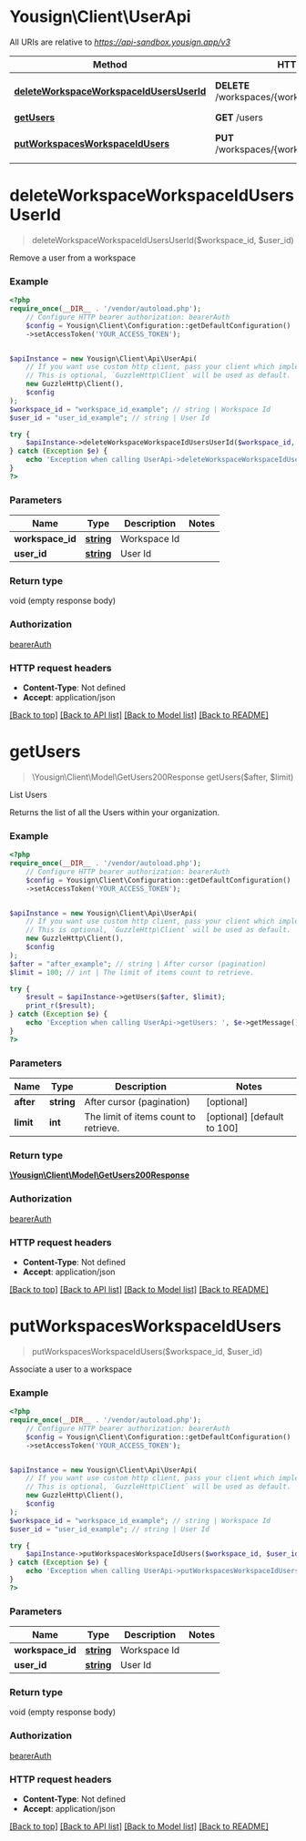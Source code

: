 # Yousign\Client\UserApi

All URIs are relative to *https://api-sandbox.yousign.app/v3*

Method | HTTP request | Description
------------- | ------------- | -------------
[**deleteWorkspaceWorkspaceIdUsersUserId**](UserApi.md#deleteworkspaceworkspaceidusersuserid) | **DELETE** /workspaces/{workspaceId}/users/{userId} | Remove a user from a workspace
[**getUsers**](UserApi.md#getusers) | **GET** /users | List Users
[**putWorkspacesWorkspaceIdUsers**](UserApi.md#putworkspacesworkspaceidusers) | **PUT** /workspaces/{workspaceId}/users/{userId} | Associate a user to a workspace

# **deleteWorkspaceWorkspaceIdUsersUserId**
> deleteWorkspaceWorkspaceIdUsersUserId($workspace_id, $user_id)

Remove a user from a workspace

### Example
```php
<?php
require_once(__DIR__ . '/vendor/autoload.php');
    // Configure HTTP bearer authorization: bearerAuth
    $config = Yousign\Client\Configuration::getDefaultConfiguration()
    ->setAccessToken('YOUR_ACCESS_TOKEN');


$apiInstance = new Yousign\Client\Api\UserApi(
    // If you want use custom http client, pass your client which implements `GuzzleHttp\ClientInterface`.
    // This is optional, `GuzzleHttp\Client` will be used as default.
    new GuzzleHttp\Client(),
    $config
);
$workspace_id = "workspace_id_example"; // string | Workspace Id
$user_id = "user_id_example"; // string | User Id

try {
    $apiInstance->deleteWorkspaceWorkspaceIdUsersUserId($workspace_id, $user_id);
} catch (Exception $e) {
    echo 'Exception when calling UserApi->deleteWorkspaceWorkspaceIdUsersUserId: ', $e->getMessage(), PHP_EOL;
}
?>
```

### Parameters

Name | Type | Description  | Notes
------------- | ------------- | ------------- | -------------
 **workspace_id** | [**string**](../Model/.md)| Workspace Id |
 **user_id** | [**string**](../Model/.md)| User Id |

### Return type

void (empty response body)

### Authorization

[bearerAuth](../../README.md#bearerAuth)

### HTTP request headers

 - **Content-Type**: Not defined
 - **Accept**: application/json

[[Back to top]](#) [[Back to API list]](../../README.md#documentation-for-api-endpoints) [[Back to Model list]](../../README.md#documentation-for-models) [[Back to README]](../../README.md)

# **getUsers**
> \Yousign\Client\Model\GetUsers200Response getUsers($after, $limit)

List Users

Returns the list of all the Users within your organization.

### Example
```php
<?php
require_once(__DIR__ . '/vendor/autoload.php');
    // Configure HTTP bearer authorization: bearerAuth
    $config = Yousign\Client\Configuration::getDefaultConfiguration()
    ->setAccessToken('YOUR_ACCESS_TOKEN');


$apiInstance = new Yousign\Client\Api\UserApi(
    // If you want use custom http client, pass your client which implements `GuzzleHttp\ClientInterface`.
    // This is optional, `GuzzleHttp\Client` will be used as default.
    new GuzzleHttp\Client(),
    $config
);
$after = "after_example"; // string | After cursor (pagination)
$limit = 100; // int | The limit of items count to retrieve.

try {
    $result = $apiInstance->getUsers($after, $limit);
    print_r($result);
} catch (Exception $e) {
    echo 'Exception when calling UserApi->getUsers: ', $e->getMessage(), PHP_EOL;
}
?>
```

### Parameters

Name | Type | Description  | Notes
------------- | ------------- | ------------- | -------------
 **after** | **string**| After cursor (pagination) | [optional]
 **limit** | **int**| The limit of items count to retrieve. | [optional] [default to 100]

### Return type

[**\Yousign\Client\Model\GetUsers200Response**](../Model/GetUsers200Response.md)

### Authorization

[bearerAuth](../../README.md#bearerAuth)

### HTTP request headers

 - **Content-Type**: Not defined
 - **Accept**: application/json

[[Back to top]](#) [[Back to API list]](../../README.md#documentation-for-api-endpoints) [[Back to Model list]](../../README.md#documentation-for-models) [[Back to README]](../../README.md)

# **putWorkspacesWorkspaceIdUsers**
> putWorkspacesWorkspaceIdUsers($workspace_id, $user_id)

Associate a user to a workspace

### Example
```php
<?php
require_once(__DIR__ . '/vendor/autoload.php');
    // Configure HTTP bearer authorization: bearerAuth
    $config = Yousign\Client\Configuration::getDefaultConfiguration()
    ->setAccessToken('YOUR_ACCESS_TOKEN');


$apiInstance = new Yousign\Client\Api\UserApi(
    // If you want use custom http client, pass your client which implements `GuzzleHttp\ClientInterface`.
    // This is optional, `GuzzleHttp\Client` will be used as default.
    new GuzzleHttp\Client(),
    $config
);
$workspace_id = "workspace_id_example"; // string | Workspace Id
$user_id = "user_id_example"; // string | User Id

try {
    $apiInstance->putWorkspacesWorkspaceIdUsers($workspace_id, $user_id);
} catch (Exception $e) {
    echo 'Exception when calling UserApi->putWorkspacesWorkspaceIdUsers: ', $e->getMessage(), PHP_EOL;
}
?>
```

### Parameters

Name | Type | Description  | Notes
------------- | ------------- | ------------- | -------------
 **workspace_id** | [**string**](../Model/.md)| Workspace Id |
 **user_id** | [**string**](../Model/.md)| User Id |

### Return type

void (empty response body)

### Authorization

[bearerAuth](../../README.md#bearerAuth)

### HTTP request headers

 - **Content-Type**: Not defined
 - **Accept**: application/json

[[Back to top]](#) [[Back to API list]](../../README.md#documentation-for-api-endpoints) [[Back to Model list]](../../README.md#documentation-for-models) [[Back to README]](../../README.md)
